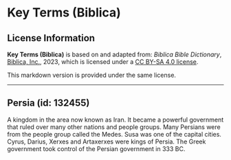 # Key Terms (Biblica)

## License Information

**Key Terms (Biblica)** is based on and adapted from: _Biblica Bible Dictionary_, [Biblica, Inc.](https://www.biblica.com/), 2023, which is licensed under a [CC BY-SA 4.0 license](https://creativecommons.org/licenses/by-sa/4.0/legalcode.en).

This markdown version is provided under the same license.



--------------------------------

## Persia (id: 132455)

A kingdom in the area now known as Iran. It became a powerful government that ruled over many other nations and people groups. Many Persians were from the people group called the Medes. Susa was one of the capital cities. Cyrus, Darius, Xerxes and Artaxerxes were kings of Persia. The Greek government took control of the Persian government in 333 BC.


